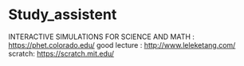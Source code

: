 # Study_assistent
INTERACTIVE SIMULATIONS FOR SCIENCE AND MATH : https://phet.colorado.edu/
good lecture : http://www.leleketang.com/
scratch: https://scratch.mit.edu/
